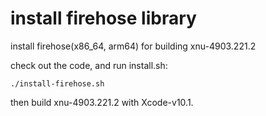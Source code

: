 # install firehose library
install firehose(x86_64, arm64) for building xnu-4903.221.2

check out the code, and run install.sh:

```
./install-firehose.sh
```

then build xnu-4903.221.2 with Xcode-v10.1.
